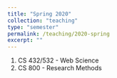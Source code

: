 ```yaml
---
title: "Spring 2020"
collection: "teaching"
type: "semester"
permalink: /teaching/2020-spring
excerpt: ""
---
```

1. CS 432/532 - Web Science <a href="https://github.com/odu-cs432-websci/public/blob/main/spr20/README.md" target="_blank"><i class="fab fa-fw fa-github"></i></a>
2. CS 800 - Research Methods
